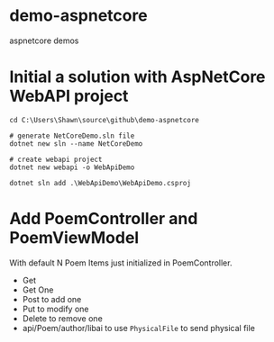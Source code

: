 # demo-aspnetcore
aspnetcore demos

# Initial a solution with AspNetCore WebAPI project
```
cd C:\Users\Shawn\source\github\demo-aspnetcore

# generate NetCoreDemo.sln file
dotnet new sln --name NetCoreDemo

# create webapi project
dotnet new webapi -o WebApiDemo

dotnet sln add .\WebApiDemo\WebApiDemo.csproj
 ```

 # Add PoemController and PoemViewModel
 With default N Poem Items just initialized in PoemController.
 - Get
 - Get One
 - Post to add one
 - Put to modify one
 - Delete to remove one
 - api/Poem/author/libai to use `PhysicalFile` to send physical file